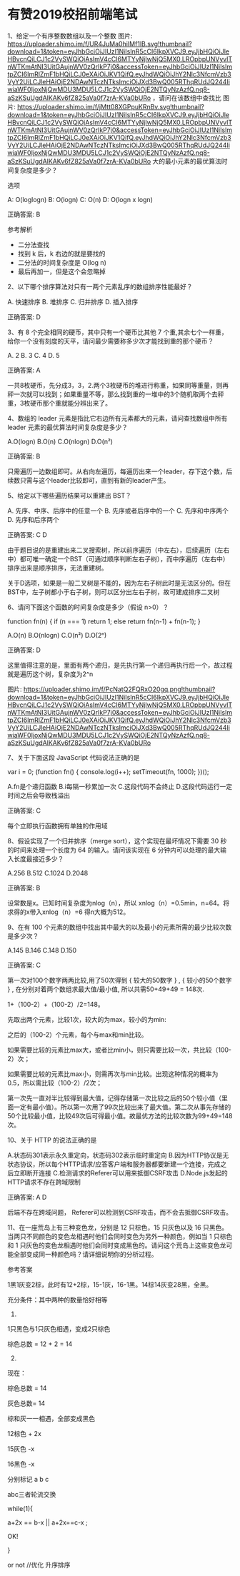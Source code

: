# 有赞2019校招前端笔试

1、给定一个有序整数数组以及一个整数 图片: https://uploader.shimo.im/f/UR4JuMa0hiIMf1lB.svg!thumbnail?download=1&token=eyJhbGciOiJIUzI1NiIsInR5cCI6IkpXVCJ9.eyJjbHQiOiJleHBvcnQiLCJ1c2VySWQiOjAsImV4cCI6MTYyNjIwNjQ5MX0.LROpbpUNVyvlTnWTKmAtNI3UitGAujnWV0zQrIkP7j0&accessToken=eyJhbGciOiJIUzI1NiIsImtpZCI6ImRlZmF1bHQiLCJ0eXAiOiJKV1QifQ.eyJhdWQiOiJhY2Nlc3NfcmVzb3VyY2UiLCJleHAiOjE2NDAwNTczNTksImciOiJXd3BwQ005RThqRUdJQ244IiwiaWF0IjoxNjQwMDU3MDU5LCJ1c2VySWQiOjE2NTQyNzAzfQ.nq8-aSzKSuUgdAlKAKv6fZ825aVa0f7zrA-KVa0bURo ，请问在该数组中查找比 图片: https://uploader.shimo.im/f/jMtt08XGPpuKRnBv.svg!thumbnail?download=1&token=eyJhbGciOiJIUzI1NiIsInR5cCI6IkpXVCJ9.eyJjbHQiOiJleHBvcnQiLCJ1c2VySWQiOjAsImV4cCI6MTYyNjIwNjQ5MX0.LROpbpUNVyvlTnWTKmAtNI3UitGAujnWV0zQrIkP7j0&accessToken=eyJhbGciOiJIUzI1NiIsImtpZCI6ImRlZmF1bHQiLCJ0eXAiOiJKV1QifQ.eyJhdWQiOiJhY2Nlc3NfcmVzb3VyY2UiLCJleHAiOjE2NDAwNTczNTksImciOiJXd3BwQ005RThqRUdJQ244IiwiaWF0IjoxNjQwMDU3MDU5LCJ1c2VySWQiOjE2NTQyNzAzfQ.nq8-aSzKSuUgdAlKAKv6fZ825aVa0f7zrA-KVa0bURo 大的最小元素的最优算法时间复杂度是多少？

选项

A: O(loglogn)
B: O(logn)
C: O(n)
D: O(logn x logn)

正确答案: B

 参考解析

 - 二分法查找
 - 找到 k 后，k 右边的就是要找的
 - 二分法的时间复杂度是 O(log n)
 - 最后再加一，但是这个会忽略掉

2、以下哪个排序算法对只有一两个元素乱序的数组排序性能最好？

A. 快速排序
B. 堆排序
C. 归并排序
D. 插入排序

正确答案: D

3、有 8 个完全相同的硬币，其中只有一个硬币比其他 7 个重,其余七个一样重，给你一个没有刻度的天平，请问最少需要称多少次才能找到重的那个硬币？

A. 2
B. 3
C. 4
D. 5

正确答案: A

 一共8枚硬币，先分成3，3，2.两个3枚硬币的堆进行称重，如果同等重量，则再秤一次就可以找到；如果重量不等，那么找到重的一堆中的3个随机取两个去秤重，3枚硬币那个重就能分辨出来了。

4、数组的 leader 元素是指比它右边所有元素都大的元素，请问查找数组中所有  leader 元素的最优算法时间复杂度是多少？

A.O(logn)
B.O(n)
C.O(nlogn)
D.O(n²)

正确答案: B

 只需遍历一边数组即可。从右向左遍历，每遍历出来一个leader，存下这个数，后续数只需与这个leader比较即可，直到有新的leader产生。

5、给定以下哪些遍历结果可以重建出 BST？

A. 先序、中序、后序中的任意一个
B. 先序或者后序中的一个
C. 先序和中序两个
D. 先序和后序两个

正确答案: C D

 由于题目说的是重建出来二叉搜索树，所以前序遍历（中左右），后续遍历（左右中）都可唯一确定一个BST（可通过顺序判断左右子树），而中序遍历（左右中）排序出来是顺序排序，无法重建树。

 关于D选项，如果是一般二叉树是不能的，因为左右子树此时是无法区分的。但在BST中，左子树都小于右子树，则可以区分出左右子树，故可建成排序二叉树

6、请问下面这个函数的时间复杂度是多少（假设 n>0）？

function fn(n)
{
   if (n === 1)
     return 1;
   else
     return fn(n-1) + fn(n-1);
}

A.O(n)
B.O(nlogn)
C.O(n²)
D.O(2ⁿ)

正确答案: D

 这里值得注意的是，里面有两个递归，是先执行第一个递归再执行后一个，故过程就是遍历这个树，复杂度为2^n

 图片: https://uploader.shimo.im/f/PcNatQ2FQRxO20gq.png!thumbnail?download=1&token=eyJhbGciOiJIUzI1NiIsInR5cCI6IkpXVCJ9.eyJjbHQiOiJleHBvcnQiLCJ1c2VySWQiOjAsImV4cCI6MTYyNjIwNjQ5MX0.LROpbpUNVyvlTnWTKmAtNI3UitGAujnWV0zQrIkP7j0&accessToken=eyJhbGciOiJIUzI1NiIsImtpZCI6ImRlZmF1bHQiLCJ0eXAiOiJKV1QifQ.eyJhdWQiOiJhY2Nlc3NfcmVzb3VyY2UiLCJleHAiOjE2NDAwNTczNTksImciOiJXd3BwQ005RThqRUdJQ244IiwiaWF0IjoxNjQwMDU3MDU5LCJ1c2VySWQiOjE2NTQyNzAzfQ.nq8-aSzKSuUgdAlKAKv6fZ825aVa0f7zrA-KVa0bURo

7、关于下面这段 JavaScript 代码说法正确的是

var i = 0;
(function fn() {
  console.log(i++);
  setTimeout(fn, 1000);
})();

A.fn是个递归函数
B.i每隔一秒累加一次
C.这段代码不会终止
D.这段代码运行一定时间之后会导致栈溢出

正确答案: C

 每个立即执行函数拥有单独的作用域

8、假设实现了一个归并排序（merge sort），这个实现在最坏情况下需要 30 秒的时间来处理一个长度为 64 的输入。请问该实现在 6 分钟内可以处理的最大输入长度最接近多少？

A.256
B.512
C.1024
D.2048

正确答案: B


 设常数是x。已知时间复杂度为nlog（n），所以 xnlog（n）=0.5min，n=64。将求得的x带入xnlog（n）=6 得n大概为512。

9、在有 100 个元素的数组中找出其中最大的以及最小的元素所需的最少比较次数是多少次？

A.145
B.146
C.148
D.150

正确答案: C

  第一次对100个数字两两比较,用了50次得到 { 较大的50数字 } , { 较小的50个数字 } , 在分别对着两个数组求最大值/最小值, 所以共需50+49+49 = 148次.



 1+（100-2）+（100-2）/2=148。

 先取出两个元素，比较1次，较大的为max，较小的为min:

 之后的（100-2）个元素，每个与max和min比较。

 如果需要比较的元素比max大，或者比min小，则只需要比较一次，共比较（100-2）次；

 如果需要比较的元素比max小，则需再次与min比较。出现这种情况的概率为0.5，所以需比较（100-2）/2次；



 第一次先一直对半比较得到最大值，记得存储第一次比较之后的50个较小值（里面一定有最小值）。所以第一次用了99次比较出来了最大值。第二次从事先存储的50个比较最小值，比较49次后可得最小值。故最优方法的比较次数为99+49=148次。

10、关于 HTTP 的说法正确的是

A.状态码301表示永久重定向，状态码302表示临时重定向
B.因为HTTP协议是无状态协议，所以每个HTTP请求/应答客户端和服务器都要新建一个连接，完成之后立即断开连接
C.检测请求的Referer可以用来抵御CSRF攻击
D.Node.js发起的HTTP请求不存在跨域限制

正确答案: A D

 后端不存在跨域问题， Referer可以检测到CSRF攻击，而不会去抵御CSRF攻击。

11、在一座荒岛上有三种变色龙，分别是 12 只棕色，15 只灰色以及 16 只黑色。当两只不同颜色的变色龙相遇时他们会同时变色为另外一种颜色，例如当 1 只棕色和 1 只灰色的变色龙相遇时他们会同时变成黑色的。请问这个荒岛上这些变色龙可能全部变成同一种颜色吗？请详细说明你的分析过程。

参考答案

 1黑1灰变2棕，此时有12+2棕，15-1灰，16-1黑。14棕14灰变28黑，全黑。

 充分条件：其中两种的数量恰好相等

 1.

 1只黑色与1只灰色相遇，变成2只棕色

 棕色总数 = 12 + 2 = 14

 2.

 现在：

 棕色总数 = 14

 灰色总数= 14

 棕和灰一一相遇，全部变成黑色

 12棕色 + 2x

 15灰色 -x

 16黑色 -x

 分别标记 a b c

 abc三者轮流交换 

 while(1){

  a+2x == b-x || a+2x==c-x ;

 OK!

 }

 or not //优化 升序排序
